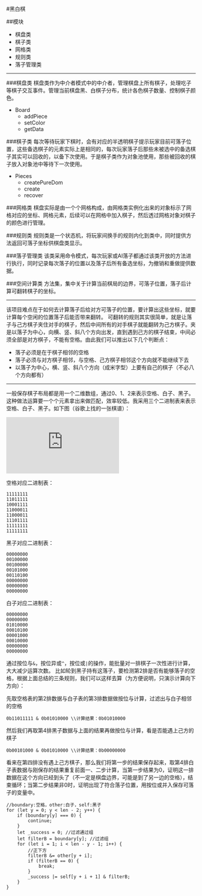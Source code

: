 #黑白棋

##模块
* 棋盘类
* 棋子类
* 网格类
* 规则类
* 落子管理类

---
###棋盘类
棋盘类作为中介者模式中的中介者，管理棋盘上所有棋子，处理吃子等棋子交互事件。管理当前棋盘黑、白棋子分布，统计各色棋子数量、控制棋子颜色。

* Board
   * addPiece
   * setColor
   * getData

###棋子类
每次等待玩家下棋时，会有对应的半透明棋子提示玩家目前可落子位置，这些备选棋子的元素实际上是相同的，每次玩家落子后那些未被选中的备选棋子其实可以回收的，以备下次使用。于是棋子类作为对象池使用，那些被回收的棋子放入对象池中等待下一次使用。

* Pieces
   * createPureDom
   * create
   * recover

###网格类
棋盘实际是由一个个网格构成，由网格类实例化出来的对象标示了网格对应的坐标、网格元素，后续可以在网格中加入棋子，然后透过网格对象对棋子的颜色进行管理。

###规则类
规则类是一个状态机，将玩家间换手的规则内化到类中，同时提供方法返回可落子坐标供棋盘类显示。

###落子管理类
该类采用命令模式，每次玩家或AI落子都通过该类开放的方法进行执行，同时记录每次落子的位置以及落子后所有备选坐标，为撤销和重做提供数据。

###空间计算类
方法集，集中关于计算当前棋局的边界，可落子位置，落子后计算可翻转棋子的坐标。

----

该项目难点在于如何去计算落子后给对方可落子的位置，要计算出这些坐标，就要计算每个空闲的位置落子后能否带来翻转。
可翻转的规则其实很简单，就是让落子与己方棋子夹住对手的棋子，然后中间所有的对手棋子就能翻转为己方棋子。夹是以落子为中心，向横、竖、斜八个方向出发，直到遇到己方的棋子结束，中间必须全部是对方棋子，不能有空格。由此我们可以推出以下几个判断点：

* 落子必须是在于棋子相邻的空格
* 落子必须与对方棋子相邻，与空格、己方棋子相邻这个方向就不能继续下去
* 以落子为中心，横、竖、斜八个方向（成米字型）上要有自己的棋子（不必八个方向都有）

-----

一般保存棋子布局都是用一个二维数组，通过0、1、2来表示空格、白子、黑子。这种做法运算要一个个元素拿出来做匹配，效率较低。我采用三个二进制表来表示空格、白子、黑子。如下图（谷歌上找的一张棋谱）：

![棋谱](http://www.soongsky.com/othello/othello.php?rd=f5d6c4d3c3f4c5b3c2)

空格对应二进制表：

```
11111111
11011111
10001111
11000011
11000011
11101111
11111111
11111111
```

黑子对应二进制表：

```
00000000
00100000
00100000
00101000
00110100
00000000
00000000
00000000
```

白子对应二进制表：

```
00000000
00000000
01010000
00010100
00001000
00010000
00000000
00000000
```

通过按位与`&`，按位异或`^`，按位或`|`的操作，能批量对一排棋子一次性进行计算，大大减少运算次数。
比如轮到黑子持有这落子，要检测第2排是否有能够落子的空格，根据上面总结的三条规则，我们可以这样去算（为方便说明，只演示计算向下方向）：

先取空格表的第2排数据与白子表的第3排数据做按位与计算，过滤出与白子相邻的空格

`0b11011111 & 0b01010000 \\计算结果：0b01010000`

然后我们再取第4排黑子数据与上面的结果再做按位与计算，看是否能遇上己方的棋子

`0b00101000 & 0b01010000 \\计算结果：0b00000000`

看来在第四排没有遇上己方棋子，那么我们将第一步的结果保存起来，取第4排白子表数据与刚保存的结果重复前面一、二步计算，当第一步结果为0，证明这一排数据在这个方向已经到头了（不一定是棋盘边界，可能是到了另一边的空格），结束循环；当第二步结果非0时，证明出现了符合落子位置，用按位或并入保存可落子的变量中。

```
//boundary:空格，other:白子，self:黑子
for (let y = 0; y < len - 2; y++) {
	if (boundary[y] === 0) {
        continue;
    }
    let _success = 0; //过滤通过组
    let filterB = boundary[y]; //过滤组
    for (let i = 1; i < len - y - 1; i++) {
        //正下方
        filterB &= other[y + i];
        if (filterB == 0) {
            break;
        }
        _success |= self[y + i + 1] & filterB;
    }
}
```


